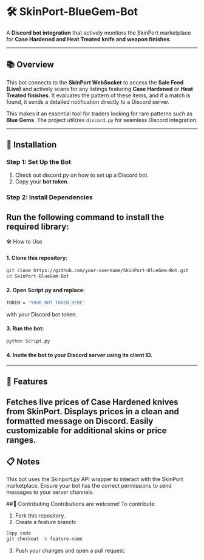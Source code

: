 # 🛠️ SkinPort-BlueGem-Bot

A **Discord bot integration** that actively monitors the SkinPort marketplace for **Case Hardened and Heat Treated knife and weapon finishes**.

---

## 📚 Overview

This bot connects to the **SkinPort WebSocket** to access the **Sale Feed (Live)** and actively scans for any listings featuring **Case Hardened** or **Heat Treated finishes**. It evaluates the pattern of these items, and if a match is found, it sends a detailed notification directly to a Discord server. 

This makes it an essential tool for traders looking for rare patterns such as **Blue Gems**. The project utilizes `discord.py` for seamless Discord integration.

---

## 🚀 Installation

### Step 1: Set Up the Bot
1. Check out discord.py on how to set up a Discord bot.
2. Copy your **bot token**.

### Step 2: Install Dependencies
Run the following command to install the required library:
---

🛠️ How to Use
#### 1. Clone this repository:
```bash
git clone https://github.com/your-username/SkinPort-BlueGem-Bot.git
cd SkinPort-BlueGem-Bot
```
#### 2. Open Script.py and replace:
```bash
TOKEN = 'YOUR_BOT_TOKEN_HERE'
```
with your Discord bot token.

#### 3. Run the bot:
```bash
python Script.py
```
#### 4. Invite the bot to your Discord server using its client ID.
---

## 🔧 Features
Fetches live prices of Case Hardened knives from SkinPort.
Displays prices in a clean and formatted message on Discord.
Easily customizable for additional skins or price ranges.
---

## 📋 Notes
This bot uses the Skinport.py API wrapper to interact with the SkinPort marketplace.
Ensure your bot has the correct permissions to send messages to your server channels.

##🤝 Contributing
Contributions are welcome! To contribute:

1. Fork this repository.
2. Create a feature branch:
```bash
Copy code
git checkout -b feature-name
```
3. Push your changes and open a pull request.

